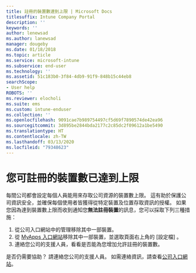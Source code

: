 ```yaml
---
title: 註冊的裝置數達到上限 | Microsoft Docs
titlesuffix: Intune Company Portal
description: ''
keywords: ''
author: lenewsad
ms.author: lanewsad
manager: dougeby
ms.date: 01/18/2018
ms.topic: article
ms.service: microsoft-intune
ms.subservice: end-user
ms.technology: ''
ms.assetid: 51c183b0-3f84-4db9-91f9-848b15c44eb8
searchScope:
- User help
ROBOTS: ''
ms.reviewer: elocholi
ms.suite: ems
ms.custom: intune-enduser
ms.collection: ''
ms.openlocfilehash: 9091cae7b989754497cf5d69f7890574de42ea96
ms.sourcegitcommit: 3d895be2844bda2177c2c85dc2f09612a1be5490
ms.translationtype: HT
ms.contentlocale: zh-TW
ms.lasthandoff: 03/13/2020
ms.locfileid: "79348623"
---
```

# <a name="the-limit-of-devices-you-can-register-has-been-reached"></a>您可註冊的裝置數已達到上限

每間公司都會設定每個人員能用來存取公司資源的裝置數上限。 這有助於保護公司資訊安全，並確保每個使用者皆獲得從特定裝置及位置存取資訊的授權。 如果您因為達到裝置數上限而收到通知您**無法註冊裝置**的訊息，您可以採取下列三種措施：

1. 從公司入口網站中的管理移除其中一部裝置。
2. 從 [MyApps 入口網站](https://myapps.microsoft.com)移除其中一部裝置，並選取頁面右上角的 [設定檔]  。 
3. 連絡您公司的支援人員，看看是否能為您增加允許註冊的裝置數。 

是否仍需要協助？ 請連絡您公司的支援人員。 如需連絡資訊，請查看[公司入口網站](https://go.microsoft.com/fwlink/?linkid=2010980)。
